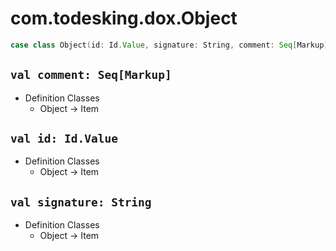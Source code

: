 # com.todesking.dox.Object


```scala
case class Object(id: Id.Value, signature: String, comment: Seq[Markup]) extends Value with Product with Serializable
```


 `val comment: Seq[Markup]`
----------------------------

* Definition Classes
  * Object → Item



 `val id: Id.Value`
--------------------

* Definition Classes
  * Object → Item



 `val signature: String`
-------------------------

* Definition Classes
  * Object → Item


